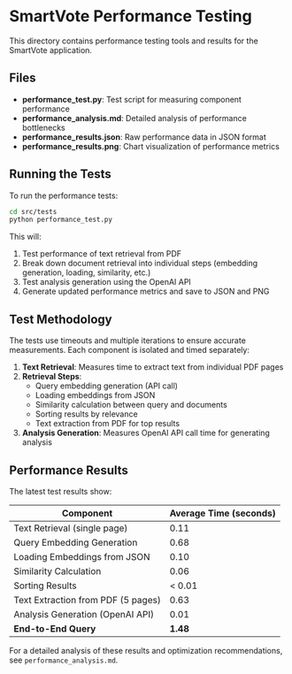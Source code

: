 # SmartVote Performance Testing

This directory contains performance testing tools and results for the SmartVote application.

## Files

- **performance_test.py**: Test script for measuring component performance
- **performance_analysis.md**: Detailed analysis of performance bottlenecks
- **performance_results.json**: Raw performance data in JSON format
- **performance_results.png**: Chart visualization of performance metrics

## Running the Tests

To run the performance tests:

```bash
cd src/tests
python performance_test.py
```

This will:
1. Test performance of text retrieval from PDF
2. Break down document retrieval into individual steps (embedding generation, loading, similarity, etc.)
3. Test analysis generation using the OpenAI API
4. Generate updated performance metrics and save to JSON and PNG

## Test Methodology

The tests use timeouts and multiple iterations to ensure accurate measurements. Each component is isolated and timed separately:

1. **Text Retrieval**: Measures time to extract text from individual PDF pages
2. **Retrieval Steps**:
   - Query embedding generation (API call)
   - Loading embeddings from JSON
   - Similarity calculation between query and documents
   - Sorting results by relevance
   - Text extraction from PDF for top results
3. **Analysis Generation**: Measures OpenAI API call time for generating analysis

## Performance Results

The latest test results show:

| Component | Average Time (seconds) |
|-----------|------------------------|
| Text Retrieval (single page) | 0.11 |
| Query Embedding Generation | 0.68 |
| Loading Embeddings from JSON | 0.10 |
| Similarity Calculation | 0.06 |
| Sorting Results | < 0.01 |
| Text Extraction from PDF (5 pages) | 0.63 |
| Analysis Generation (OpenAI API) | 0.01 |
| **End-to-End Query** | **1.48** |

For a detailed analysis of these results and optimization recommendations, see `performance_analysis.md`. 